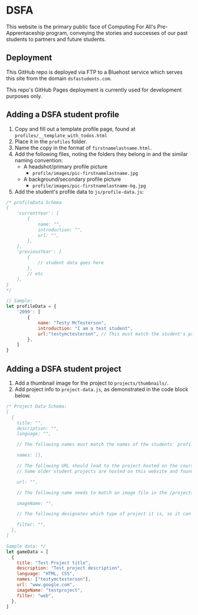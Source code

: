 # DSFA

This website is the primary public face of Computing For All's Pre-Apprentaceship program, conveying the stories and successes of our past students to partners and future students.

## Deployment

This GitHub repo is deployed via FTP to a Bluehost service which serves this site from the domain `dsfastudents.com`.

This repo's GitHub Pages deployment is currently used for development purposes only.

## Adding a DSFA student profile

1. Copy and fill out a template profile page, found at `profiles/__template_with_todos.html`
1. Place it in the `profiles` folder.
1. Name the copy in the format of `firstnamelastname.html`.
1. Add the following files, noting the folders they belong in and the similar naming convention:
    - A headshot/primary profile picture
      - `profile/images/pic-firstnamelastname.jpg`
    - A background/secondary profile picture
      - `profile/images/pic-firstnamelastname-bg.jpg`
1. Add the student's profile data to `js/profile-data.js`:

```js
/* profileData Schema
{
    'currentYear': [ 
        {
            name: "",
            introduction: "",
            url: "",
        },
    ],
    'previousYear': [ 
        { 
            // student data goes here 
        }, 
        // etc 
    ],
}
*/

// Sample: 
let profileData = {
    '2099': [
        {
            name: "Testy McTesterson",
            introduction: "I am a test student",
            url:"testymctesterson", // This must match the student's profile html file name
        },
    ]
}

```

## Adding a DSFA student project

1. Add a thumbnail image for the project to `projects/thumbnails/`.
1. Add project info to `project-data.js`, as demonstrated in the code block below.

```js
/* Project Data Schema:
[
  {
    title: "",
    description: "",
    language: "",

    // The following names must match the names of the students' profile HTML files 

    names: [],

    // The following URL should lead to the project hosted on the course's game development platform (ex: Scratch, Tynker, etc) or it's web host platform (ex: GitHub Pages)
    // Some older student projects are hosted on this website and found in the projects folder, but new projects should be hosted elsewhere per the previous comment. 

    url: "", 

    // The following name needs to match an image file in the /projects/thumbnails folder.

    imageName: "", 

    // The following designates which type of project it is, so it can be filtered using buttons on projects/index.html

    filter: "",
  },
]

Sample data: */
let gameData = [
  {
    title: "Test Project title",
    description: "Test project description",
    language: "HTML, CSS",
    names: ["testymctesterson"],
    url: "www.google.com",
    imageName: "testproject",
    filter: "web",
  },
]
```
